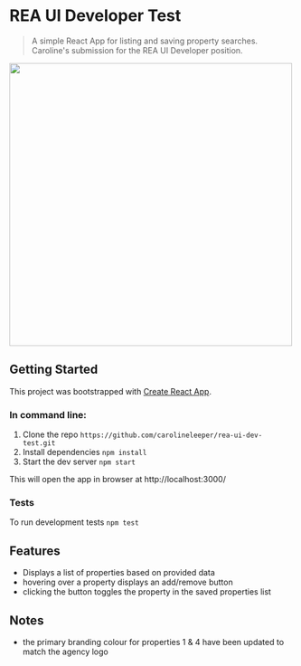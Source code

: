 # REA UI Developer Test

> A simple React App for listing and saving property searches.
> Caroline's submission for the REA UI Developer position.

<img src="https://media.giphy.com/media/7aZdLNX7mN8dRTbQ0H/giphy.gif" width="500">

## Getting Started

This project was bootstrapped with [Create React App](https://github.com/facebook/create-react-app).

### In command line:

1. Clone the repo
   `https://github.com/carolineleeper/rea-ui-dev-test.git`
2. Install dependencies
   `npm install`
3. Start the dev server
   `npm start`

This will open the app in browser at http://localhost:3000/

### Tests

To run development tests `npm test`

## Features

- Displays a list of properties based on provided data
- hovering over a property displays an add/remove button
- clicking the button toggles the property in the saved properties list

## Notes

- the primary branding colour for properties 1 & 4 have been updated to match the agency logo
